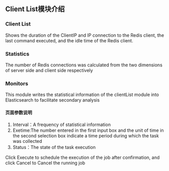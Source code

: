 ## Client List模块介绍

### Client List
   Shows the duration of the ClientIP and IP connection to the Redis client, the last command executed, and the idle time of the Redis client.

### Statistics
   The number of Redis connections was calculated from the two dimensions of server side and client side respectively

### Monitors
   This module writes the statistical information of the clientList module into Elasticsearch to facilitate secondary analysis

#### 页面参数说明
1.  Interval：A frequency of statistical information
2.  Exetime:The number entered in the first input box and the unit of time in the second selection box indicate a time period during which the task was collected
3.  Status：The state of the task execution

Click Execute to schedule the execution of the job after confirmation, and click Cancel to Cancel the running job

